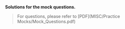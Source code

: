**Solutions for the mock questions.**   

> For questions, please refer to [PDF](MISC/Practice Mocks/Mock_Questions.pdf)